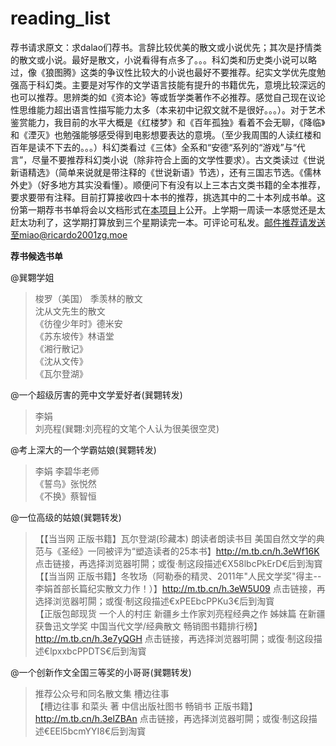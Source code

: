 # reading_list
荐书请求原文：求dalao们荐书。言辞比较优美的散文或小说优先；其次是抒情类的散文或小说。最好是散文，小说看得有点多了。。。科幻类和历史类小说可以略过，像《狼图腾》这类的争议性比较大的小说也最好不要推荐。纪实文学优先度勉强高于科幻类。主要是对写作的文学语言技能有提升的书籍优先，意境比较深远的也可以推荐。思辨类的如《资本论》等或哲学类著作不必推荐。感觉自己现在议论性思维能力超出语言性描写能力太多（本来初中记叙文就不是很好。。。）。对于艺术鉴赏能力，我目前的水平大概是《红楼梦》和《百年孤独》看着不会无聊，《降临》和《湮灭》也勉强能够感受得到电影想要表达的意境。（至少我周围的人读红楼和百年是读不下去的。。。）科幻类看过《三体》全系和“安德“系列的“游戏”与“代言”，尽量不要推荐科幻类小说（除非符合上面的文学性要求）。古文类读过《世说新语精选》（简单来说就是带注释的《世说新语》节选），还有三国志节选。《儒林外史》（好多地方其实没看懂）。顺便问下有没有以上三本古文类书籍的全本推荐，要求要带有注释。目前打算接收四十本书的推荐，挑选其中的二十本列成书单。这份第一期荐书书单将会以文档形式在<a href="https://github.com/Ricardo2001ZG/reading_list">本项目</a>上公开。上学期一周读一本感觉还是太赶太功利了，这学期打算放到三个星期读完一本。可评论可私发。邮件推荐请发送至miao@ricardo2001zg.moe

**荐书候选书单**

@巽翾学姐
>梭罗（美国）
季羡林的散文<br>
沈从文先生的散文<br>
《彷徨少年时》德米安<br>
《苏东坡传》林语堂<br>
《湘行散记》<br>
《沈从文传》<br>
《瓦尔登湖》<br>


@一个超级厉害的莞中文学爱好者(巽翾转发)
>李娟<br>
刘亮程(巽翾:刘亮程的文笔个人认为很美很空灵)<br>

@考上深大的一个学霸姑娘(巽翾转发)
>李娟
李碧华老师<br>
《誓鸟》张悦然<br>
《不换》蔡智恒<br>

@一位高级的姑娘(巽翾转发)
>【【当当网 正版书籍】瓦尔登湖(珍藏本) 朗读者朗读书目 美国自然文学的典范与《圣经》一同被评为“塑造读者的25本书】http://m.tb.cn/h.3eWf16K 点击链接，再选择浏览器咑閞；或復·制这段描述€X58lbcPkErD€后到淘寳<br>
【【当当网 正版书籍】冬牧场（阿勒泰的精灵、2011年"人民文学奖"得主--李娟首部长篇纪实散文力作！）】http://m.tb.cn/h.3eW5U09 点击链接，再选择浏览器咑閞；或復·制这段描述€xPEEbcPPKu3€后到淘寳<br>
【正版包邮现货 一个人的村庄 新疆乡土作家刘亮程经典之作 姊妹篇 在新疆 获鲁迅文学奖 中国当代文学/经典散文 畅销图书籍排行榜】http://m.tb.cn/h.3e7yQGH 点击链接，再选择浏览器咑閞；或復·制这段描述€lpxxbcPPDTS€后到淘寳<br>

@一个创新作文全国三等奖的小哥哥(巽翾转发)
>推荐公众号和同名散文集 槽边往事<br>
【槽边往事 和菜头 著 中信出版社图书 畅销书 正版书籍】http://m.tb.cn/h.3elZBAn 点击链接，再选择浏览器咑閞；或復·制这段描述€EEl5bcmYYI8€后到淘寳<br>






